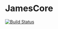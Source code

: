 # JamesCore

[![Build Status](https://github.com/m410y/JamesCore.jl/actions/workflows/CI.yml/badge.svg?branch=master)](https://github.com/m410y/JamesCore.jl/actions/workflows/CI.yml?query=branch%3Amaster)
